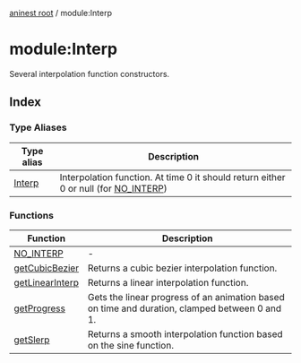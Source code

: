 [aninest root](../index.md) / module:Interp

# module:Interp

Several interpolation function constructors.

## Index

### Type Aliases

| Type alias | Description |
| ------ | ------ |
| [Interp](type-aliases/Interp.md) | Interpolation function. At time 0 it should return either 0 or null (for [NO_INTERP](functions/NO_INTERP.md)) |

### Functions

| Function | Description |
| ------ | ------ |
| [NO\_INTERP](functions/NO_INTERP.md) | - |
| [getCubicBezier](functions/getCubicBezier.md) | Returns a cubic bezier interpolation function. |
| [getLinearInterp](functions/getLinearInterp.md) | Returns a linear interpolation function. |
| [getProgress](functions/getProgress.md) | Gets the linear progress of an animation based on time and duration, clamped between 0 and 1. |
| [getSlerp](functions/getSlerp.md) | Returns a smooth interpolation function based on the sine function. |
